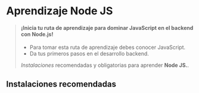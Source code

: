 # Aprendizaje Node JS

> #### ¡Inicia tu ruta de aprendizaje para dominar JavaScript en el backend con Node.js!
>
> - Para tomar esta ruta de aprendizaje debes conocer JavaScript.
> - Da tus primeros pasos en el desarrollo backend.
> 
>  *Instalaciones* recomendadas y obligatorias para aprender **Node JS.**.

## Instalaciones recomendadas